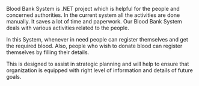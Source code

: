 Blood Bank System is .NET project which is helpful for the people and concerned authorities. In the current system all the activities are done manually. It saves a lot of time and paperwork. Our Blood Bank System deals with various activities related to the people.

In this System, whenever in need people can register themselves and get the required blood. Also, people who wish to donate blood can register themselves by filling their details.

 This is designed to assist in strategic planning and will help to ensure that organization is equipped with right level of information and details of future goals.
